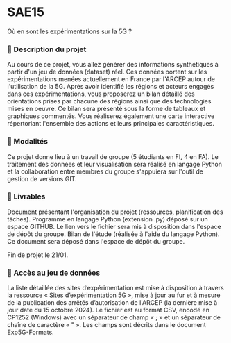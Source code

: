 # SAE15
Où en sont les expérimentations sur la 5G ?


### 📁 Description du projet

Au cours de ce projet, vous allez générer des informations synthétiques à partir d'un jeu de données (dataset) réel. Ces données portent sur les expérimentations menées actuellement en France par l'ARCEP autour de l'utilisation de la 5G.
Après avoir identifié les régions et acteurs engagés dans ces expérimentations, vous proposerez un bilan détaillé des orientations prises par chacune des régions ainsi que des technologies mises en oeuvre. Ce bilan sera présenté sous la forme de tableaux et graphiques commentés.
Vous réaliserez également une carte interactive répertoriant l'ensemble des actions et leurs principales caractéristiques.


### 📁 Modalités

Ce projet donne lieu à un travail de groupe (5 étudiants en FI, 4 en FA).
Le traitement des données et leur visualisation sera réalisé en langage Python et la collaboration entre membres du groupe s'appuiera sur l'outil de gestion de versions GIT.


### 📁 Livrables

Document présentant l'organisation du projet (ressources, planification des tâches).
Programme en langage Python (extension .py) déposé sur un espace GITHUB. Le lien vers le fichier sera mis à disposition dans l'espace de dépôt du groupe.
Bilan de l'étude (réalisée à l'aide du langage Python). Ce document sera déposé dans l'espace de dépôt du groupe.

Fin de projet le 21/01.


### 📁 Accès au jeu de données

La liste détaillée des sites d’expérimentation est mise à disposition à travers la ressource « Sites d’expérimentation 5G », mise à jour au fur et à mesure de la publication des arrêtés d’autorisation de l'ARCEP (la dernière mise à jour date du 15 octobre 2024). Le fichier est au format CSV, encodé en CP1252 (Windows) avec un séparateur de champ « ; » et un séparateur de chaîne de caractère « " ». Les champs sont décrits dans le document Exp5G-Formats.
